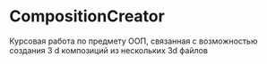 # CompositionCreator
Курсовая работа по предмету ООП, связанная с возможностью создания 3 d композиций из нескольких 3d файлов
